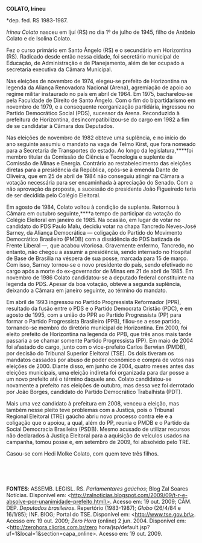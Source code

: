 **COLATO, Irineu**

\*dep. fed. RS 1983-1987.

*Irineu Colato* nasceu em Ijuí (RS) no dia 1º de julho de 1945, filho de
Antônio Colato e de Isolina Colato.

Fez o curso primário em Santo Ângelo (RS) e o secundário em Horizontina
(RS). Radicado desde então nessa cidade, foi secretário municipal de
Educação, de Administração e de Planejamento, além de ter ocupado a
secretaria executiva da Câmara Municipal.

Nas eleições de novembro de 1974, elegeu-se prefeito de Horizontina na
legenda da Aliança Renovadora Nacional (Arena), agremiação de apoio ao
regime militar instaurado no país em abril de 1964. Em 1975,
bacharelou-se pela Faculdade de Direito de Santo Ângelo. Com o fim do
bipartidarismo em novembro de 1979, e a consequente reorganização
partidária, ingressou no Partido Democrático Social (PDS), sucessor da
Arena. Reconduzido à prefeitura de Horizontina, desincompatibilizou-se
do cargo em 1982 a fim de se candidatar à Câmara dos Deputados.

Nas eleições de novembro de 1982 obteve uma suplência, e no início do
ano seguinte assumiu o mandato na vaga de Telmo Kirst, que fora nomeado
para a Secretaria de Transportes do estado. Ao longo da
legislatura,****foi membro titular da Comissão de Ciência e Tecnologia e
suplente da Comissão de Minas e Energia. Contrário ao restabelecimento
das eleições diretas para a presidência da República, opôs-se à emenda
Dante de Oliveira, que em 25 de abril de 1984 não conseguiu atingir na
Câmara a votação necessária para ser encaminhada à apreciação do Senado.
Com a não aprovação da proposta, a sucessão do presidente João
Figueiredo teria de ser decidida pelo Colégio Eleitoral.

Em agosto de 1984, Colato voltou à condição de suplente. Retornou à
Câmara em outubro seguinte,****a tempo de participar da votação do
Colégio Eleitoral em janeiro de 1985. Na ocasião, em lugar de votar no
candidato do PDS Paulo Malu, decidiu votar na chapa Tancredo Neves-José
Sarney, da Aliança Democrática — coligação do Partido do Movimento
Democrático Brasileiro (PMDB) com a dissidência do PDS batizada de
Frente Liberal —, que acabou vitoriosa. Gravemente enfermo, Tancredo, no
entanto, não chegou a assumir a presidência, sendo internado no Hospital
de Base de Brasília na véspera de sua posse, marcada para 15 de março.
Com isso, Sarney tornou-se o novo presidente do país, sendo efetivado no
cargo após a morte do ex-governador de Minas em 21 de abril de 1985. Em
novembro de 1986 Colato candidatou-se a deputado federal constituinte na
legenda do PDS. Apesar da boa votação, obteve a segunda suplência,
deixando a Câmara em janeiro seguinte, ao término do mandato.

Em abril de 1993 ingressou no Partido Progressista Reformador (PPR),
resultado da fusão entre o PDS e o Partido Democrata Cristão (PDC), e em
agosto de 1995, com a união do PPR ao Partido Progressista (PP) para
formar o Partido Progressista Brasileiro (PPB), filiou-se a esse
partido, tornando-se membro do diretório municipal de Horizontina. Em
2000, foi eleito prefeito de Horizontina na legenda do PPB, que três
anos mais tarde passaria a se chamar somente Partido Progressista (PP).
Em maio de 2004 foi afastado do cargo, junto com o vice-prefeito Carlos
Berwian (PMDB), por decisão do Tribunal Superior Eleitoral (TSE). Os
dois tiveram os mandatos cassados por abuso de poder econômico e compra
de votos nas eleições de 2000. Diante disso, em junho de 2004, quatro
meses antes das eleições municipais, uma eleição indireta foi organizada
para dar posse a um novo prefeito até o término daquele ano. Colato
candidatou-se novamente a prefeito nas eleições de outubro, mas dessa
vez foi derrotado por João Borges, candidato do Partido Democrático
Trabalhista (PDT).

Mais uma vez candidato à prefeitura em 2008, venceu a eleição, mas
também nesse pleito teve problemas com a Justiça, pois o Tribunal
Regional Eleitoral (TRE) gaúcho abriu novo processo contra ele e a
coligação que o apoiou, a qual, além do PP, reunia o PMDB e o Partido da
Social Democracia Brasileira (PSDB). Mesmo acusado de utilizar recursos
não declarados à Justiça Eleitoral para a aquisição de veículos usados
na campanha, tomou posse e, em setembro de 2009, foi absolvido pelo TRE.

Casou-se com Hedi Molke Colato, com quem teve três filhos.

 

 

**FONTES**: ASSEMB. LEGISL. RS. *Parlamentares gaúchos*; Blog Zal Soares
Notícias. Disponível em:
\<http://zalnoticias.blogspot.com/2009/09/t-r-e-absolve-por-unanimidade-prefeito.html\>.
Acesso em: 19 out. 2009; CÂM. DEP. *Deputados brasileiros*. Repertório
(1983-1987); *Globo* (26/4/84 e 16/1/85); INF. BIOG; Portal do TSE.
Disponível em: \<http://www.tse.gov.br\>. Acesso em: 19 out. 2009; *Zero
Hora* (online) 2 jun. 2004. Disponível em:
\<http://zerohora.clicrbs.com.br/zero
hora/jsp/default.jsp?uf=1&local=1&section=capa\_online\>. Acesso em: 19
out. 2009.

 

 
